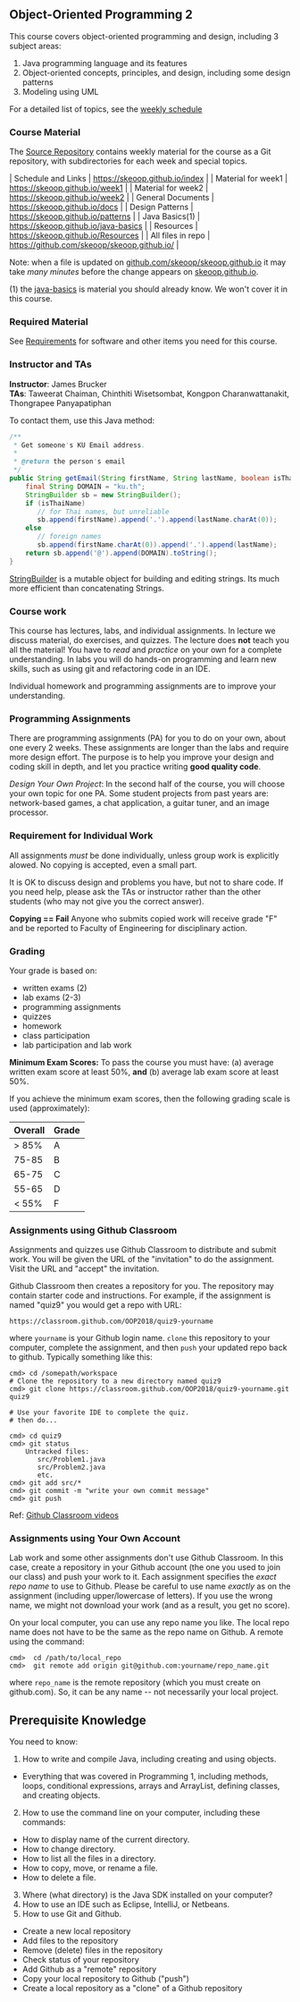 ## Object-Oriented Programming 2 

This course covers object-oriented programming and design, including 3 subject areas:

1. Java programming language and its features
2. Object-oriented concepts, principles, and design, including some design patterns
3. Modeling using UML

For a detailed list of topics, see the [weekly schedule](https://skeoop.github.io/index)

### Course Material

The [Source Repository](https://github.com/skeoop/skeoop.github.io) contains weekly material for the course as a Git repository, with subdirectories for each week and special topics.

| Schedule and Links | https://skeoop.github.io/index |
| Material for week1 | https://skeoop.github.io/week1 |
| Material for week2 | https://skeoop.github.io/week2 |
| General Documents  | https://skeoop.github.io/docs  |
| Design Patterns    | https://skeoop.github.io/patterns  |
| Java Basics(1)     | https://skeoop.github.io/java-basics  |
| Resources          | https://skeoop.github.io/Resources |
| All files in repo  | https://github.com/skeoop/skeoop.github.io/ |

Note: when a file is updated on [github.com/skeoop/skeoop.github.io](https://github.com/skeoop/skeoop.github.io) it may take *many minutes* before the change appears on [skeoop.github.io](https://skeoop.github.io/). 

(1) the [java-basics](https://skeoop.github.io/java-basics) is material you should already know. We won't cover it in this course.

### Required Material

See [Requirements](Requirements) for software and other items you need for this course.

### Instructor and TAs

**Instructor**:  James Brucker    
**TAs**: Taweerat Chaiman, Chinthiti Wisetsombat, Kongpon Charanwattanakit, Thongrapee Panyapatiphan 

To contact them, use this Java method:
```java
/**
 * Get someone's KU Email address.
 *
 * @return the person's email
 */
public String getEmail(String firstName, String lastName, boolean isThaiName) {
    final String DOMAIN = "ku.th";
    StringBuilder sb = new StringBuilder();
    if (isThaiName) 
       // for Thai names, but unreliable
       sb.append(firstName).append('.').append(lastName.charAt(0)); 
    else 
       // foreign names
       sb.append(firstName.charAt(0)).append('.').append(lastName); 
    return sb.append('@').append(DOMAIN).toString();
}
```
[StringBuilder](https://docs.oracle.com/javase/7/docs/api/java/lang/StringBuilder.html) is a mutable object for building and editing strings. Its much more efficient than concatenating Strings.

### Course work

This course has lectures, labs, and individual assignments.  In lecture we discuss material, do exercises, and quizzes. The lecture does **not**  teach you all the material!  You have to *read* and *practice* on your own for a complete understanding. In labs you will do hands-on programming and learn new skills, such as using git and refactoring code in an IDE.

Individual homework and programming assignments are to improve your understanding.

### Programming Assignments

There are programming assignments (PA) for you to do on your own, about one every 2 weeks.  These assignments are longer than the labs and require more design effort. The purpose is to help you improve your design and coding skill in depth, and let you practice writing **good quality code**.

*Design Your Own Project*: In the second half of the course, you will choose your own topic for one PA. Some student projects from past years are: network-based games, a chat application, a guitar tuner, and an image processor.

### Requirement for Individual Work

All assignments *must* be done individually, unless group work is explicitly alowed.  No copying is accepted, even a small part.

It is OK to discuss design and problems you have, but not to share code.  If you need help, please ask the TAs or instructor rather than the other students (who may not give you the correct answer).

**Copying == Fail**  Anyone who submits copied work will receive grade "F" and be reported to Faculty of Engineering for disciplinary action.

### Grading

Your grade is based on:

* written exams (2)
* lab exams (2-3)
* programming assignments
* quizzes
* homework
* class participation
* lab participation and lab work

**Minimum Exam Scores:** To pass the course you must have: (a) average written exam score at least 50%, **and** (b) average lab exam score at least 50%.  

If you achieve the minimum exam scores, then the following grading scale is used (approximately):

| Overall | Grade |
|---------|-------|
|  > 85%  |   A   |
| 75-85   |   B   |
| 65-75   |   C   |
| 55-65   |   D   |
|  < 55%  |   F   |

### Assignments using Github Classroom 

Assignments and quizzes use Github Classroom to distribute and submit work. You will be given the URL of the "invitation" to do the assignment.  Visit the URL and "accept" the invitation.

Github Classroom then creates a repository for you. The repository may contain starter code and instructions.  For example, if the assignment is named "quiz9" you would get a repo with URL:
```
https://classroom.github.com/OOP2018/quiz9-yourname
```
where ```yourname``` is your Github login name.  `clone` this repository to your computer, complete the assignment, and then `push` your updated repo back to github.  Typically something like this:
```shell
cmd> cd /somepath/workspace
# Clone the repository to a new directory named quiz9
cmd> git clone https://classroom.github.com/OOP2018/quiz9-yourname.git quiz9

# Use your favorite IDE to complete the quiz.
# then do...

cmd> cd quiz9
cmd> git status
    Untracked files:
       src/Problem1.java
       src/Problem2.java
       etc.
cmd> git add src/*
cmd> git commit -m "write your own commit message"
cmd> git push
```

Ref: [Github Classroom videos](https://classroom.github.com/videos)

### Assignments using Your Own Account 

Lab work and some other assignments don't use Github Classroom.  In this case, create a repository in your Github account (the one you used to join our class) and push your work to it. Each assignment specifies the *exact repo name* to use to Github.  Please be careful to use name *exactly* as on the assignment (including upper/lowercase of letters). If you use the wrong name, we might not download your work (and as a result, you get no score).

On your local computer, you can use any repo name you like. The local repo name does not have to be the same as the repo name on Github.
A remote using the command:
```
cmd>  cd /path/to/local_repo
cmd>  git remote add origin git@github.com:yourname/repo_name.git
```
where `repo_name` is the remote repository (which you must create on github.com).  So, it can be any name -- not necessarily your local project.


## Prerequisite Knowledge

You need to know:

1. How to write and compile Java, including creating and using objects.
  * Everything that was covered in Programming 1, including methods, loops, conditional expressions, arrays and ArrayList, defining classes, and creating objects. 
2. How to use the command line on your computer, including these commands:
  * How to display name of the current directory.
  * How to change directory.
  * How to list all the files in a directory.
  * How to copy, move, or rename a file.
  * How to delete a file.
3. Where (what directory) is the Java SDK installed on your computer?
4. How to use an IDE such as Eclipse, IntelliJ, or Netbeans.
5. How to use Git and Github.
  * Create a new local repository
  * Add files to the repository
  * Remove (delete) files in the repository
  * Check status of your repository
  * Add Github as a "remote" repository
  * Copy your local repository to Github ("push")
  * Create a local repository as a "clone" of a Github repository
